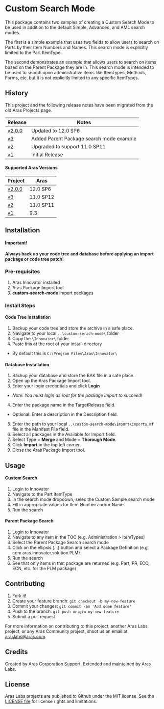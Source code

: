 # Custom Search Mode

This package contains two samples of creating a Custom Search Mode to be used in addition to the default Simple, Advanced, and AML search modes.

The first is a simple example that uses two fields to allow users to search on Parts by their Item Numbers and Names. This search mode is explicitly limited to the Part ItemType.

The second demonstrates an example that allows users to search on items based on the Parent Package they are in. This search mode is intended to be used to search upon administrative items like ItemTypes, Methods, Forms, etc, but it is not explicitly limited to any specific ItemTypes.

## History

This project and the following release notes have been migrated from the old Aras Projects page. 

Release | Notes
--------|--------
[v2.0.0](https://github.com/ArasLabs/custom-search-mode/releases/tag/v2.0.0) | Updated to 12.0 SP6
[v3](https://github.com/ArasLabs/custom-search-mode/releases/tag/v3) | Added Parent Package search mode example
[v2](https://github.com/ArasLabs/custom-search-mode/releases/tag/v2) | Upgraded to support 11.0 SP11
[v1](https://github.com/ArasLabs/custom-search-mode/releases/tag/v1) | Initial Release

#### Supported Aras Versions

Project | Aras
--------|------
[v2.0.0](https://github.com/ArasLabs/custom-search-mode/releases/tag/v2.0.0) | 12.0 SP6
[v3](https://github.com/ArasLabs/custom-search-mode/releases/tag/v3) | 11.0 SP12
[v2](https://github.com/ArasLabs/custom-search-mode/releases/tag/v2) | 11.0 SP11
[v1](https://github.com/ArasLabs/custom-search-mode/releases/tag/v1) | 9.3

## Installation

#### Important!
**Always back up your code tree and database before applying an import package or code tree patch!**

### Pre-requisites

1. Aras Innovator installed
2. Aras Package Import tool
3. **custom-search-mode** import packages

### Install Steps

#### Code Tree Installation

1. Backup your code tree and store the archive in a safe place.
2. Navigate to your local `..\custom-serach-mode\` folder
3. Copy the `\Innovator\` folder
4. Paste this at the root of your install directory
+ By default this is `C:\Program Files\Aras\Innovator\`

#### Database Installation

1. Backup your database and store the BAK file in a safe place.
2. Open up the Aras Package Import tool.
3. Enter your login credentials and click **Login**
  * _Note: You must login as root for the package import to succeed!_
4. Enter the package name in the TargetRelease field.
  * Optional: Enter a description in the Description field.
5. Enter the path to your local `..\custom-search-mode\Import\imports.mf` file in the Manifest File field.
6. Select all packages in the Available for Import field.
7. Select Type = **Merge** and Mode = **Thorough Mode**.
8. Click **Import** in the top left corner.
9. Close the Aras Package Import tool.

## Usage

#### Custom Search
1. Login to Innovator
2. Navigate to the Part ItemType
3. In the search mode dropdown, selec the Custom Sample search mode
4. Fill in appropriate values for Item Number and/or Name
5. Run the search

#### Parent Package Search
1. Login to Innovator
2. Navigate to any item in the TOC (e.g. Administration > ItemTypes)
3. Select the Parent Package Search search mode
4. Click on the ellipsis (...) button and select a Package Definition (e.g. com.aras.innovator.solution.PLM)
5. Run the search
6. See that only items in that package are returned (e.g. Part, PR, ECO, ECN, etc. for the PLM package)


## Contributing

1. Fork it!
2. Create your feature branch: `git checkout -b my-new-feature`
3. Commit your changes: `git commit -am 'Add some feature'`
4. Push to the branch: `git push origin my-new-feature`
5. Submit a pull request

For more information on contributing to this project, another Aras Labs project, or any Aras Community project, shoot us an email at araslabs@aras.com.

## Credits

Created by Aras Corporation Support. Extended and maintained by Aras Labs.

## License

Aras Labs projects are published to Github under the MIT license. See the [LICENSE file](./LICENSE) for license rights and limitations.
